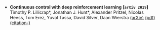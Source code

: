 - **Continuous control with deep reinforcement learning**
 **[`arXiv 2019`]** Timothy P. Lillicrap*, Jonathan J. Hunt*, Alexander Pritzel, Nicolas Heess, Tom Erez, Yuval Tassa, David Silver, Daan Wierstra [(arXiv)](https://arxiv.org/abs/1509.02971) [(pdf)](./paper-pdf/1509.02971v6.pdf) [(citation-)]()

